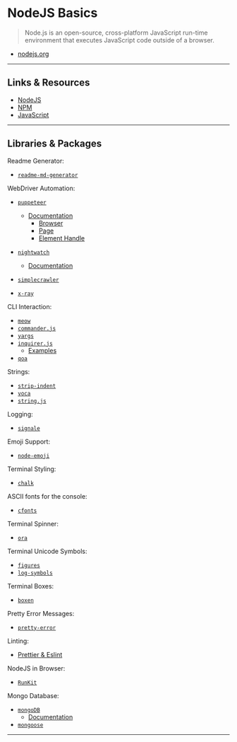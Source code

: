 # NodeJS Basics

> Node.js is an open-source, cross-platform JavaScript run-time environment that executes JavaScript code outside of a browser.

- [nodejs.org](https://nodejs.org/en/)

---

## Links & Resources

- [NodeJS](https://github.com/sindresorhus/awesome-nodejs)
- [NPM](https://github.com/sindresorhus/awesome-npm)
- [JavaScript](https://github.com/sorrycc/awesome-javascript)

---

## Libraries & Packages

Readme Generator:

- [`readme-md-generator`](https://github.com/kefranabg/readme-md-generator)

WebDriver Automation:

- [`puppeteer`](https://github.com/GoogleChrome/puppeteer)
  - [Documentation](https://pptr.dev/)
    - [Browser](https://pptr.dev/#?product=Puppeteer&version=v1.17.0&show=api-class-browser)
    - [Page](https://pptr.dev/#?product=Puppeteer&version=v1.17.0&show=api-class-page)
    - [Element Handle](https://pptr.dev/#?product=Puppeteer&version=v1.17.0&show=api-class-elementhandle)

- [`nightwatch`](https://github.com/nightwatchjs/nightwatch)
  - [Documentation](https://nightwatchjs.org/gettingstarted)

- [`simplecrawler`](https://github.com/simplecrawler/simplecrawler)

- [`x-ray`](https://github.com/matthewmueller/x-ray)

CLI Interaction:

- [`meow`](https://github.com/sindresorhus/meow)
- [`commander.js`](https://github.com/tj/commander.js)
- [`yargs`](https://github.com/yargs/yargs)
- [`inquirer.js`](https://github.com/SBoudrias/Inquirer.js)
  - [Examples](https://github.com/SBoudrias/Inquirer.js/tree/master/packages/inquirer/examples)
- [`qoa`](https://github.com/klaussinani/qoa)

Strings:

- [`strip-indent`](https://github.com/sindresorhus/strip-indent)
- [`voca`](https://github.com/panzerdp/voca)
- [`string.js`](https://github.com/jprichardson/string.js)

Logging:

- [`signale`](https://github.com/klaussinani/signale)

Emoji Support:

- [`node-emoji`](https://github.com/omnidan/node-emoji)

Terminal Styling:

- [`chalk`](https://github.com/chalk/chalk)

ASCII fonts for the console:

- [`cfonts`](https://github.com/dominikwilkowski/cfonts)

Terminal Spinner:

- [`ora`](https://github.com/sindresorhus/ora)

Terminal Unicode Symbols:

- [`figures`](https://github.com/sindresorhus/figures)
- [`log-symbols`](https://github.com/sindresorhus/log-symbols)

Terminal Boxes:

- [`boxen`](https://github.com/sindresorhus/boxen)

Pretty Error Messages:

- [`pretty-error`](https://github.com/AriaMinaei/pretty-error)

Linting:

- [Prettier & Eslint](https://prettier.io/docs/en/integrating-with-linters.html)

NodeJS in Browser:

- [`RunKit`](https://runkit.com/home)

Mongo Database:

- [`mongoDB`](https://github.com/mongodb/node-mongodb-native)
  - [Documentation](https://docs.mongodb.com/)
- [`mongoose`](https://github.com/Automattic/mongoose)

---
